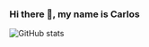 ### Hi there 👋, my name is Carlos

![GitHub stats](https://github-readme-stats.vercel.app/api?username=carlos-diaz-07&count_private=true&show_icons=true)  

